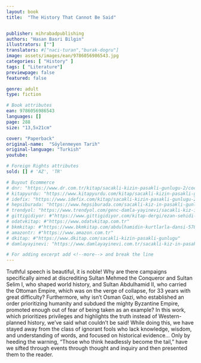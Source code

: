 ```yaml
---
layout: book
title:  "The History That Cannot Be Said"


publisher: mihrabadpublishing
authors: "Hasan Basri Bilgin"
illustrators: [""]
translators: #["naci-turan","burak-dogru"]
image: assets/images/ean/9786056986543.jpg
categories: [ "History" ]
tags: [ "Literature"]
previewpage: false
featured: false

genre: adult
type: fiction

# Book attributes
ean: 9786056986543
languages: []
page: 288
size: "13,5x21cm"

cover: "Paperback"
original-name:  "Söylenmeyen Tarih"
original-language: "Turkish"
youtube:

# Foreign Rights attributes
sold: [] # 'AZ', 'TR'

# Buyout Ecommerce
# dnr: "https://www.dr.com.tr/kitap/sacakli-kizin-pasakli-gunlugu-2/cocuk-ve-genclik/genclik-10-yas/roman-oyku/urunno=0001893059001"
# kitapyurdu: "https://www.kitapyurdu.com/kitap/sacakli-kizin-pasakli-gunlugu-2-/560122.html&filter_name=Sa%C3%A7akl%C4%B1+K%C4%B1z%27%C4%B1n+Pasakl%C4%B1+G%C3%BCnl%C3%BC%C4%9F%C3%BC+2"
# idefix: "https://www.idefix.com/kitap/sacakli-kizin-pasakli-gunlugu-2/cocuk-ve-genclik/genclik-10-yas/roman-oyku/urunno=0001893059001"
# hepsiburada: "https://www.hepsiburada.com/sacakli-kiz-in-pasakli-gunlugu-2-damla-yayinevi-p-HBV000012ER86"
# trendyol: "https://www.trendyol.com/genc-damla-yayinevi/sacakli-kiz-in-pasakli-gunlugu-2-p-54825777"
# gittigidiyor: #"https://www.gittigidiyor.com/kitap-dergi/ezan-sehidi-adnan-menderes_pdp_732728793"
# odatvkitap: #"https://www.odatvkitap.com.tr"
# bkmkitap: #"https://www.bkmkitap.com/abdulhamidin-kurtlarla-dansi-578226"
# amazontr: #"https://www.amazon.com.tr"
# dkitap: #"https://www.dkitap.com/sacakli-kizin-pasakli-gunlugu"
# damlayayinevi: "https://www.damlayayinevi.com.tr/sacakli-kiz-in-pasakli-gunlugu-2-bu-iste-bi-terslik-var"

# For adding excerpt add <!--more--> and break the line
---
```

Truthful speech is beautiful, it is noble! Why are
there campaigns specifically aimed at discrediting
Sultan Mehmed the Conqueror and Sultan Selim I,
who shaped world history, and Sultan Abdulhamid
II, who carried the Ottoman Empire, which was
on the verge of collapse, for 33 years with great
difficulty? Furthermore, why isn’t Osman Gazi,
who established an order prioritizing humanity and
subdued the mighty Byzantine Empire, promoted
enough out of fear of being taken as an example? In this work, which prioritizes privileges and
highlights the truth instead of Western-planned
history, we’ve said what couldn’t be said! While
doing this, we have stayed away from the class of
ignorant fools who lack knowledge, wisdom, and
understanding of words, and focused on historical
evidence... Only by heeding the warning, “Those
who think headlessly become the tail,” have we
sifted through events through thought and inquiry
and then presented them to the reader.
<!--more--> 

